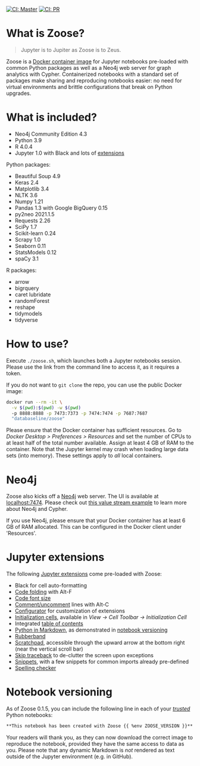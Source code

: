 [![CI: Master](https://github.com/ianhellstrom/zoose/actions/workflows/merge.yml/badge.svg?branch=master)](https://github.com/ianhellstrom/zoose/actions/workflows/merge.yml)
[![CI: PR](https://github.com/ianhellstrom/zoose/actions/workflows/pull.yml/badge.svg?branch=master)](https://github.com/ianhellstrom/zoose/actions/workflows/pull.yml)

# What is Zoose?

> Jupyter is to Jupiter as Zoose is to Zeus.

Zoose is a [Docker container image](https://hub.docker.com/repository/docker/databaseline/zoose) for
Jupyter notebooks pre-loaded with common Python packages as well as a Neo4j web server for graph
analytics with Cypher.
Containerized notebooks with a standard set of packages make sharing and reproducing notebooks
easier: no need for virtual environments and brittle configurations that break on Python upgrades.

# What is included?

- Neo4j Community Edition 4.3
- Python 3.9
- R 4.0.4
- Jupyter 1.0 with Black and lots of [extensions](#jupyter-extensions)

Python packages:
- Beautiful Soup 4.9
- Keras 2.4
- Matplotlib 3.4
- NLTK 3.6
- Numpy 1.21
- Pandas 1.3 with Google BigQuery 0.15
- py2neo 2021.1.5
- Requests 2.26
- SciPy 1.7
- Scikit-learn 0.24
- Scrapy 1.0
- Seaborn 0.11
- StatsModels 0.12
- spaCy 3.1

R packages:
- arrow
- bigrquery
- caret
  lubridate
- randomForest
- reshape
- tidymodels 
- tidyverse 

# How to use?

Execute `./zoose.sh`, which launches both a Jupyter notebooks session.
Please use the link from the command line to access it, as it requires a token.

If you do not want to `git clone` the repo, you can use the public Docker image:

```bash
docker run --rm -it \
  -v $(pwd):$(pwd) -w $(pwd) 
  -p 8888:8888 -p 7473:7373 -p 7474:7474 -p 7687:7687 
  "databaseline/zoose"
```

Please ensure that the Docker container has sufficient resources.
Go to _Docker Desktop > Preferences > Resources_ and set the number of CPUs to at least half of the
total number available.
Assign at least 4 GB of RAM to the container.
Note that the Jupyter kernel may crash when loading large data sets (into memory).
These settings apply to _all_ local containers.

# Neo4j

Zoose also kicks off a [Neo4j](https://neo4j.com) web server. 
The UI is available at [localhost:7474](https://127.0.0.1:7474).
Please check out [this value stream example](https://databaseline.tech/mapping-a-value-stream-in-neo4j/)
to learn more about Neo4j and Cypher.

If you use Neo4j, please ensure that your Docker container has at least 6 GB of RAM allocated.
This can be configured in the Docker client under 'Resources'.

# Jupyter extensions
The following [Jupyter extensions](https://jupyter-contrib-nbextensions.readthedocs.io/en/latest/nbextensions.html)
come pre-loaded with Zoose:

- Black for cell auto-formatting
- [Code folding](https://jupyter-contrib-nbextensions.readthedocs.io/en/latest/nbextensions/codefolding/readme.html) with Alt-F
- [Code font size](https://jupyter-contrib-nbextensions.readthedocs.io/en/latest/nbextensions/code_font_size/README.html)
- [Comment/uncomment](https://jupyter-contrib-nbextensions.readthedocs.io/en/latest/nbextensions/comment-uncomment/readme.html) lines with Alt-C
- [Configurator](https://github.com/Jupyter-contrib/jupyter_nbextensions_configurator) for customization of extensions
- [Initialization cells](https://jupyter-contrib-nbextensions.readthedocs.io/en/latest/nbextensions/init_cell/README.html), available in _View &rarr; Cell Toolbar &rarr; Initialization Cell_
- Integrated [table of contents](https://jupyter-contrib-nbextensions.readthedocs.io/en/latest/nbextensions/toc2/README.html)
- [Python in Markdown](https://jupyter-contrib-nbextensions.readthedocs.io/en/latest/nbextensions/python-markdown/readme.html), as demonstrated in [notebook versioning](#notebook-versioning)
- [Rubberband](https://jupyter-contrib-nbextensions.readthedocs.io/en/latest/nbextensions/rubberband/readme.html)
- [Scratchpad](https://jupyter-contrib-nbextensions.readthedocs.io/en/latest/nbextensions/scratchpad/README.html), accessible through the upward arrow at the bottom right (near the vertical scroll bar)
- [Skip traceback](https://jupyter-contrib-nbextensions.readthedocs.io/en/latest/nbextensions/skip-traceback/readme.html) to de-clutter the screen upon exceptions
- [Snippets](https://jupyter-contrib-nbextensions.readthedocs.io/en/latest/nbextensions/snippets/README.html), with a few snippets for common imports already pre-defined
- [Spelling checker](https://jupyter-contrib-nbextensions.readthedocs.io/en/latest/nbextensions/spellchecker/README.html)

# Notebook versioning
As of Zoose 0.1.5, you can include the following line in each of your 
_[trusted](https://jupyter-notebook.readthedocs.io/en/stable/security.html)_ Python notebooks:

```md
**This notebook has been created with Zoose {{ %env ZOOSE_VERSION }}**
```

Your readers will thank you, as they can now download the correct image to reproduce the notebook,
provided they have the same access to data as you.
Please note that any dynamic Markdown is _not_ rendered as text outside of the Jupyter environment
(e.g. in GitHub).
